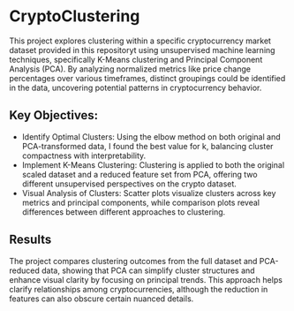 # CryptoClustering

This project explores clustering within a specific cryptocurrency market dataset provided in this repositoryt using unsupervised machine learning techniques, specifically K-Means clustering and Principal Component Analysis (PCA). By analyzing normalized metrics like price change percentages over various timeframes, distinct groupings could be identified in the data, uncovering potential patterns in cryptocurrency behavior.

## Key Objectives:
- Identify Optimal Clusters: Using the elbow method on both original and PCA-transformed data, I found the best value for k, balancing cluster compactness with interpretability.
- Implement K-Means Clustering: Clustering is applied to both the original scaled dataset and a reduced feature set from PCA, offering two different unsupervised perspectives on the crypto dataset.
- Visual Analysis of Clusters: Scatter plots visualize clusters across key metrics and principal components, while comparison plots reveal differences between different approaches to clustering.

## Results
The project compares clustering outcomes from the full dataset and PCA-reduced data, showing that PCA can simplify cluster structures and enhance visual clarity by focusing on principal trends. This approach helps clarify relationships among cryptocurrencies, although the reduction in features can also obscure certain nuanced details.
